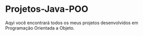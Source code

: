 # Projetos-Java-POO
Aqyi você encontrará todos os meus projetos desenvolvidos em Programação Orientada a Objeto.
